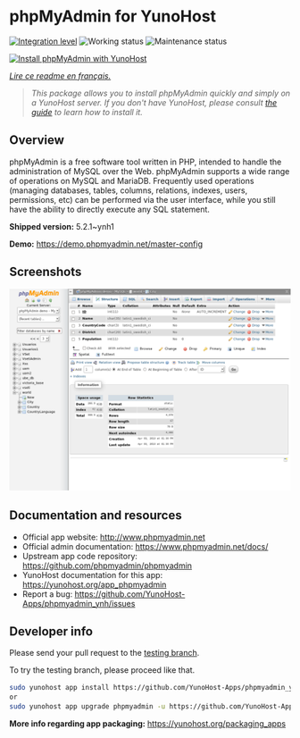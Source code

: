 <!--
N.B.: This README was automatically generated by https://github.com/YunoHost/apps/tree/master/tools/README-generator
It shall NOT be edited by hand.
-->

# phpMyAdmin for YunoHost

[![Integration level](https://dash.yunohost.org/integration/phpmyadmin.svg)](https://dash.yunohost.org/appci/app/phpmyadmin) ![Working status](https://ci-apps.yunohost.org/ci/badges/phpmyadmin.status.svg) ![Maintenance status](https://ci-apps.yunohost.org/ci/badges/phpmyadmin.maintain.svg)

[![Install phpMyAdmin with YunoHost](https://install-app.yunohost.org/install-with-yunohost.svg)](https://install-app.yunohost.org/?app=phpmyadmin)

*[Lire ce readme en français.](./README_fr.md)*

> *This package allows you to install phpMyAdmin quickly and simply on a YunoHost server.
If you don't have YunoHost, please consult [the guide](https://yunohost.org/#/install) to learn how to install it.*

## Overview

phpMyAdmin is a free software tool written in PHP, intended to handle the administration of MySQL over the Web. phpMyAdmin supports a wide range of operations on MySQL and MariaDB. Frequently used operations (managing databases, tables, columns, relations, indexes, users, permissions, etc) can be performed via the user interface, while you still have the ability to directly execute any SQL statement.

**Shipped version:** 5.2.1~ynh1

**Demo:** https://demo.phpmyadmin.net/master-config

## Screenshots

![Screenshot of phpMyAdmin](./doc/screenshots/68747470733a2f2f7777772e7068706d7961646d696e2e6e65742f7374617469632f696d616765732f73637265656e73686f74732f7374727563747572652e706e67.png)

## Documentation and resources

* Official app website: <http://www.phpmyadmin.net>
* Official admin documentation: <https://www.phpmyadmin.net/docs/>
* Upstream app code repository: <https://github.com/phpmyadmin/phpmyadmin>
* YunoHost documentation for this app: <https://yunohost.org/app_phpmyadmin>
* Report a bug: <https://github.com/YunoHost-Apps/phpmyadmin_ynh/issues>

## Developer info

Please send your pull request to the [testing branch](https://github.com/YunoHost-Apps/phpmyadmin_ynh/tree/testing).

To try the testing branch, please proceed like that.

``` bash
sudo yunohost app install https://github.com/YunoHost-Apps/phpmyadmin_ynh/tree/testing --debug
or
sudo yunohost app upgrade phpmyadmin -u https://github.com/YunoHost-Apps/phpmyadmin_ynh/tree/testing --debug
```

**More info regarding app packaging:** <https://yunohost.org/packaging_apps>
